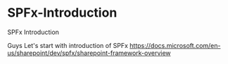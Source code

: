 # SPFx-Introduction
SPFx Introduction

Guys Let's start with introduction of SPFx 
https://docs.microsoft.com/en-us/sharepoint/dev/spfx/sharepoint-framework-overview
